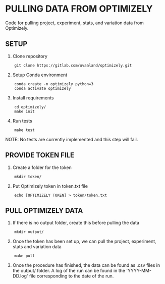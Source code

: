 # PULLING DATA FROM OPTIMIZELY

Code for pulling project, experiment, stats, and variation data from Optimizely.

## SETUP

1. Clone repository
```shell
    git clone https://gitlab.com/uvaaland/optimizely.git
```

2. Setup Conda environment
```shell
    conda create -n optimizely python=3
    conda activate optimizely
```

3. Install requirements
```shell
    cd optimizely/
    make init
```

4. Run tests
```shell
    make test
```
NOTE: No tests are currently implemented and this step will fail.

## PROVIDE TOKEN FILE

1. Create a folder for the token
```shell
    mkdir token/
```

2. Put Optimizely token in token.txt file
```shell
    echo [OPTIMIZELY TOKEN] > token/token.txt
```

## PULL OPTIMIZELY DATA

1. If there is no output folder, create this before pulling the data
```shell
    mkdir output/
```

2. Once the token has been set up, we can pull the project, experiment, stats
   and variation data
```shell
    make pull
```

3. Once the procedure has finished, the data can be found as .csv files in the output/ folder.
A log of the run can be found in the 'YYYY-MM-DD.log' file corresponding to the date of the run.
